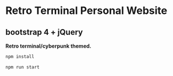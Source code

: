 # Retro Terminal Personal Website
 
## bootstrap 4 + jQuery

**Retro terminal/cyberpunk themed.**

```javascript
npm install

npm run start
```
